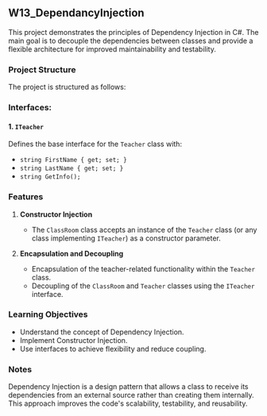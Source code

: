 ## W13_DependancyInjection
This project demonstrates the principles of Dependency Injection in C#. 
The main goal is to decouple the dependencies between classes and provide a flexible architecture for 
improved maintainability and testability.

### Project Structure

The project is structured as follows:
### Interfaces:

#### 1. `ITeacher`
Defines the base interface for the `Teacher` class with:
- `string FirstName { get; set; }`
- `string LastName { get; set; }`
- `string GetInfo();`

### Features

1. **Constructor Injection**
    - The `ClassRoom` class accepts an instance of the `Teacher` class (or any class implementing `ITeacher`) 
as a constructor parameter.

2. **Encapsulation and Decoupling**
    - Encapsulation of the teacher-related functionality within the `Teacher` class.
    - Decoupling of the `ClassRoom` and `Teacher` classes using the `ITeacher` interface.

### Learning Objectives

- Understand the concept of Dependency Injection.
- Implement Constructor Injection.
- Use interfaces to achieve flexibility and reduce coupling.

### Notes

Dependency Injection is a design pattern that allows a class to receive its dependencies from an external 
source rather than creating them internally. This approach improves the code's scalability, testability, and reusability.

